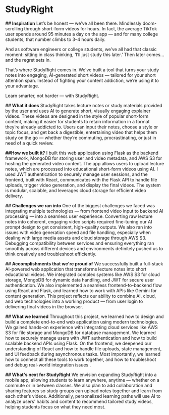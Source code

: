 # StudyRight

**## Inspiration**
Let’s be honest — we’ve all been there. Mindlessly doom-scrolling through short-form videos for hours. In fact, the average TikTok user spends around 95 minutes a day on the app — and for many college students, that number climbs to 3–4 hours daily.

And as software engineers or college students, we’ve all had that classic moment: sitting in class thinking, ‘I’ll just study this later.’ Then later comes… and the regret sets in.

That’s where StudyRight comes in. We’ve built a tool that turns your study notes into engaging, AI-generated short videos — tailored for your short attention span. Instead of fighting your content addiction, we’re using it to your advantage.

Learn smarter, not harder — with StudyRight.

**## What it does**
StudyRight takes lecture notes or study materials provided by the user and uses AI to generate short, visually engaging explainer videos. These videos are designed in the style of popular short-form content, making it easier for students to retain information in a format they’re already addicted to. Users can input their notes, choose a style or topic focus, and get back a digestible, entertaining video that helps them study on the go — whether they’re commuting, procrastinating, or just in need of a quick review.

**##How we built it?**
I built this web application using Flask as the backend framework, MongoDB for storing user and video metadata, and AWS S3 for hosting the generated video content. The app allows users to upload lecture notes, which are processed into educational short-form videos using AI. I used JWT authentication to securely manage user sessions, and the frontend, built with React, communicates with the Flask API to handle file uploads, trigger video generation, and display the final videos. The system is modular, scalable, and leverages cloud storage for efficient video delivery.

**## Challenges we ran into**
One of the biggest challenges we faced was integrating multiple technologies — from frontend video input to backend AI processing — into a seamless user experience. Converting raw lecture notes into coherent, engaging video scripts required fine-tuning our AI prompt design to get consistent, high-quality outputs. We also ran into issues with video generation speed and file handling, especially when dealing with large media assets and cloud storage through AWS S3. Debugging compatibility between services and ensuring everything ran smoothly across different devices and environments definitely pushed us to think creatively and troubleshoot efficiently.


**## Accomplishments that we're proud of**
We successfully built a full-stack AI-powered web application that transforms lecture notes into short educational videos. We integrated complex systems like AWS S3 for cloud storage, MongoDB for dynamic data handling, and JWT for secure user authentication. We also implemented a seamless frontend-to-backend flow using React and Flask, and learned how to work with APIs like Gemini for content generation. This project reflects our ability to combine AI, cloud, and web technologies into a working product — from user login to delivering final videos in the browser.

**## What we learned**
Throughout this project, we learned how to design and build a complete end-to-end web application using modern technologies. We gained hands-on experience with integrating cloud services like AWS S3 for file storage and MongoDB for database management. We learned how to securely manage users with JWT authentication and how to build scalable backend APIs using Flask. On the frontend, we deepened our understanding of React and how to handle file uploads, state management, and UI feedback during asynchronous tasks. Most importantly, we learned how to connect all these tools to work together, and how to troubleshoot and debug real-world integration issues .

**## What's next for StudyRight**
We envision expanding StudyRight into a mobile app, allowing students to learn anywhere, anytime — whether on a commute or in between classes. We also plan to add collaboration and sharing features so study groups can upload notes together and learn from each other’s videos. Additionally, personalized learning paths will use AI to analyze users' habits and content to recommend tailored study videos, helping students focus on what they need most.
